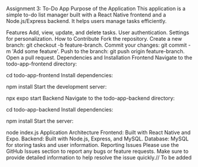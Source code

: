 Assignment 3: To-Do App
Purpose of the Application
This application is a simple to-do list manager built with a React Native frontend and a Node.js/Express backend. It helps users manage tasks efficiently.

Features
Add, view, update, and delete tasks.
User authentication.
Settings for personalization.
How to Contribute
Fork the repository.
Create a new branch: git checkout -b feature-branch.
Commit your changes: git commit -m 'Add some feature'.
Push to the branch: git push origin feature-branch.
Open a pull request.
Dependencies and Installation
Frontend
Navigate to the todo-app-frontend directory:

cd todo-app-frontend
Install dependencies:

npm install
Start the development server:

npx expo start
Backend
Navigate to the todo-app-backend directory:

cd todo-app-backend
Install dependencies:

npm install
Start the server:


node index.js
Application Architecture
Frontend: Built with React Native and Expo.
Backend: Built with Node.js, Express, and MySQL.
Database: MySQL for storing tasks and user information.
Reporting Issues
Please use the GitHub Issues section to report any bugs or feature requests. Make sure to provide detailed information to help resolve the issue quickly.// To be added
